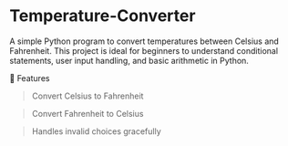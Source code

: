 # Temperature-Converter
A simple Python program to convert temperatures between Celsius and Fahrenheit. This project is ideal for beginners to understand conditional statements, user input handling, and basic arithmetic in Python.


🚀 Features

>Convert Celsius to Fahrenheit

>Convert Fahrenheit to Celsius

>Handles invalid choices gracefully